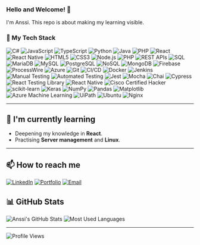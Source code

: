 ### Hello and Welcome! 👋

I'm Anssi. This repo is about making my learning visible.


### 🚀 My Tech Stack

![C#](https://img.shields.io/badge/-C%23-239120?style=flat-square&logo=c-sharp&logoColor=white)
![JavaScript](https://img.shields.io/badge/-JavaScript-yellow?style=flat-square&logo=javascript&logoColor=white)
![TypeScript](https://img.shields.io/badge/-TypeScript-blue?style=flat-square&logo=typescript&logoColor=white)
![Python](https://img.shields.io/badge/-Python-blue?style=flat-square&logo=python&logoColor=white)
![Java](https://img.shields.io/badge/-Java-orange?style=flat-square&logo=java&logoColor=white)
![PHP](https://img.shields.io/badge/-PHP-777BB4?style=flat-square&logo=php&logoColor=white)
![React](https://img.shields.io/badge/-React-blue?style=flat-square&logo=react&logoColor=white)
![React Native](https://img.shields.io/badge/-React%20Native-blue?style=flat-square&logo=react&logoColor=white)
![HTML5](https://img.shields.io/badge/-HTML5-orange?style=flat-square&logo=html5&logoColor=white)
![CSS3](https://img.shields.io/badge/-CSS3-blue?style=flat-square&logo=css3&logoColor=white)
![Node.js](https://img.shields.io/badge/-Node.js-green?style=flat-square&logo=node.js&logoColor=white)
![PHP](https://img.shields.io/badge/-PHP-777BB4?style=flat-square&logo=php&logoColor=white)
![REST APIs](https://img.shields.io/badge/-REST%20APIs-blue?style=flat-square&logo=api&logoColor=white)
![SQL](https://img.shields.io/badge/-SQL-blue?style=flat-square&logo=mariadb&logoColor=white)
![MariaDB](https://img.shields.io/badge/-MariaDB-blue?style=flat-square&logo=mariadb&logoColor=white)
![MySQL](https://img.shields.io/badge/-MySQL-blue?style=flat-square&logo=mysql&logoColor=white)
![PostgreSQL](https://img.shields.io/badge/-PostgreSQL-blue?style=flat-square&logo=postgresql&logoColor=white)
![NoSQL](https://img.shields.io/badge/-NoSQL-green?style=flat-square&logo=mongodb&logoColor=white)
![MongoDB](https://img.shields.io/badge/-MongoDB-green?style=flat-square&logo=mongodb&logoColor=white)
![Firebase](https://img.shields.io/badge/-Firebase-yellow?style=flat-square&logo=firebase&logoColor=white)
![ProcessWire](https://img.shields.io/badge/-ProcessWire-blueviolet?style=flat-square&logo=processwire&logoColor=white)
![Azure](https://img.shields.io/badge/-Azure-blue?style=flat-square&logo=microsoft-azure&logoColor=white)
![Git](https://img.shields.io/badge/-Git-orange?style=flat-square&logo=git&logoColor=white)
![CI/CD](https://img.shields.io/badge/-CI%2FCD-yellow?style=flat-square&logo=githubactions&logoColor=white)
![Docker](https://img.shields.io/badge/-Docker-blue?style=flat-square&logo=docker&logoColor=white)
![Jenkins](https://img.shields.io/badge/-Jenkins-red?style=flat-square&logo=jenkins&logoColor=white)
![Manual Testing](https://img.shields.io/badge/-Manual%20Testing-lightgrey?style=flat-square)
![Automated Testing](https://img.shields.io/badge/-Automated%20Testing-blue?style=flat-square)
![Jest](https://img.shields.io/badge/-Jest-red?style=flat-square&logo=jest&logoColor=white)
![Mocha](https://img.shields.io/badge/-Mocha-orange?style=flat-square&logo=mocha&logoColor=white)
![Chai](https://img.shields.io/badge/-Chai-red?style=flat-square&logo=chai&logoColor=white)
![Cypress](https://img.shields.io/badge/-Cypress-grey?style=flat-square&logo=cypress&logoColor=white)
![React Testing Library](https://img.shields.io/badge/-React%20Testing%20Library-blue?style=flat-square)
![React Native](https://img.shields.io/badge/-React%20Native-blue?style=flat-square&logo=react&logoColor=white)
![Cisco Certified Hacker](https://img.shields.io/badge/-Cisco%20Certified%20Hacker-blue?style=flat-square&logo=cisco&logoColor=white)
![scikit-learn](https://img.shields.io/badge/-scikit--learn-orange?style=flat-square&logo=scikit-learn&logoColor=white)
![Keras](https://img.shields.io/badge/-Keras-red?style=flat-square&logo=keras&logoColor=white)
![NumPy](https://img.shields.io/badge/-NumPy-blue?style=flat-square&logo=numpy&logoColor=white)
![Pandas](https://img.shields.io/badge/-Pandas-blue?style=flat-square&logo=pandas&logoColor=white)
![Matplotlib](https://img.shields.io/badge/-Matplotlib-blue?style=flat-square)
![Azure Machine Learning](https://img.shields.io/badge/-Azure%20ML-blue?style=flat-square&logo=microsoft-azure&logoColor=white)
![UiPath](https://img.shields.io/badge/-UiPath-orange?style=flat-square&logo=uipath&logoColor=white)
![Ubuntu](https://img.shields.io/badge/-Ubuntu-orange?style=flat-square&logo=ubuntu&logoColor=white)
![Nginx](https://img.shields.io/badge/-Nginx-green?style=flat-square&logo=nginx&logoColor=white)

---

## 🌱 I'm currently learning

- Deepening my knowledge in **React**.
- Practising **Server management** and **Linux**.

---

## 📫 How to reach me

[![LinkedIn](https://img.shields.io/badge/-LinkedIn-blue?style=flat-square&logo=linkedin&logoColor=white)](https://www.linkedin.com/in/anssi-laitinen-93a963269/)
[![Portfolio](https://img.shields.io/badge/-Portfolio-orange?style=flat-square&logo=internet-explorer&logoColor=white)](https://anssilaitinen.com/)
[![Email](https://img.shields.io/badge/-Email-red?style=flat-square&logo=gmail&logoColor=white)](mailto:korbikoski@gmail.com)

## 📊 GitHub Stats

![Anssi's GitHub Stats](https://github-readme-stats.vercel.app/api?username=AnssiIlari&show_icons=true&theme=dark&count_private=true)
![Most Used Languages](https://github-readme-stats.vercel.app/api/top-langs/?username=AnssiIlari&layout=compact&theme=dark)

---

![Profile Views](https://komarev.com/ghpvc/?username=AnssiIlari&color=blue)
<!--
**AnssiIlari/Anssiilari** is a ✨ _special_ ✨ repository because its `README.md` (this file) appears on your GitHub profile.

Here are some ideas to get you started:

- 🔭 I’m currently working on ...
- 🌱 I’m currently learning ...
- 👯 I’m looking to collaborate on ...
- 🤔 I’m looking for help with ...
- 💬 Ask me about ...
- 📫 How to reach me: ...
- 😄 Pronouns: ...
- ⚡ Fun fact: ...
-->
